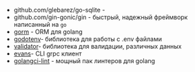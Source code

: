 
- github.com/glebarez/go-sqlite - 
- github.com/gin-gonic/gin - быстрый, надежный фреймворк написанный на `go`
- [gorm](https://github.com/go-gorm/gorm?tab=readme-ov-file) - ORM для golang
- [godotenv](https://github.com/joho/godotenv)- библиотека для работы с .env файлами
- [validator](https://github.com/go-playground/validator)- библиотека для валидации, различных данных
- [evans](https://github.com/ktr0731/evans)- CLI grpc клиент
- [golangci-lint](https://github.com/golangci/golangci-lint.git) - мощный пак линтеров для golang